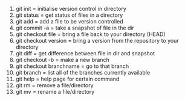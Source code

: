 1.  git init                = initialise version control in directory 
2.  git status              = get status of files in a directory 
3.  git add                 = add a file to be version controlled 
4.  git commit -a           = take a snapshot of file in the dir
5.  git checkout file       =  bring a file back to your directory (HEAD)
6.  git checkout version    = bring a version from the repository to your directory 
7.  git diff                = get difference between file in dir and snapshot
8.  git checkout -b <name>  = make a new branch 
9.  git checkout branchname = go to that branch 
10. git branch              = list all of the branches currently available 
11. git help <command>      = help page for certain command
12. git rm                  = remove a file/directory 
13. git mv                  = rename a file/directory 
